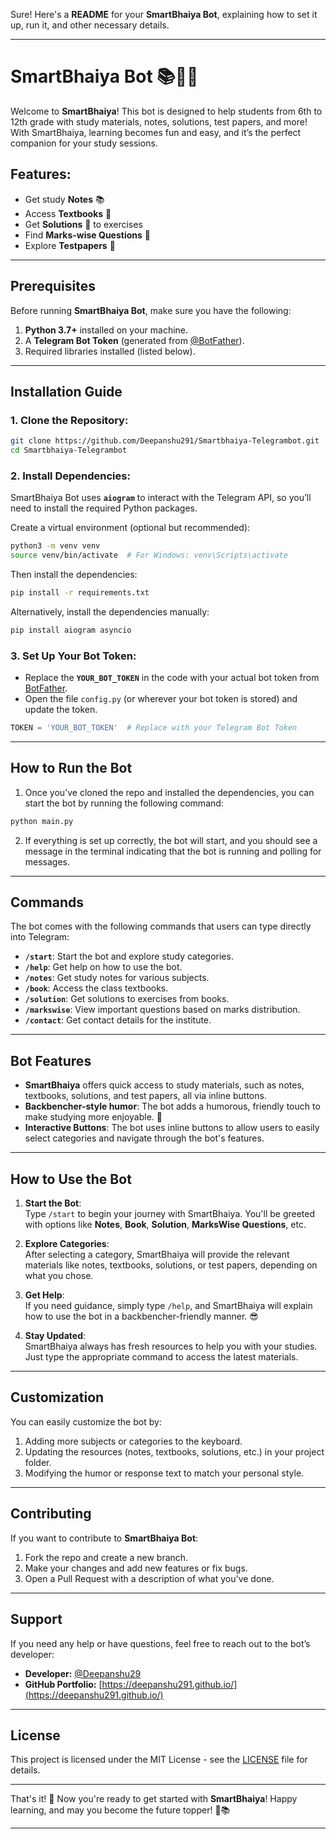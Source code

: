 Sure! Here's a **README** for your **SmartBhaiya Bot**, explaining how to set it up, run it, and other necessary details.

---

# **SmartBhaiya Bot** 📚🤖💡

Welcome to **SmartBhaiya**! This bot is designed to help students from 6th to 12th grade with study materials, notes, solutions, test papers, and more! With SmartBhaiya, learning becomes fun and easy, and it’s the perfect companion for your study sessions.

## **Features:**
- Get study **Notes** 📚
- Access **Textbooks** 📖
- Get **Solutions** 📘 to exercises
- Find **Marks-wise Questions** 🎯
- Explore **Testpapers** 📑

---

## **Prerequisites**

Before running **SmartBhaiya Bot**, make sure you have the following:

1. **Python 3.7+** installed on your machine.
2. A **Telegram Bot Token** (generated from [@BotFather](https://core.telegram.org/bots#botfather)).
3. Required libraries installed (listed below).

---

## **Installation Guide**

### 1. Clone the Repository:

```bash
git clone https://github.com/Deepanshu291/Smartbhaiya-Telegrambot.git
cd Smartbhaiya-Telegrambot
```

### 2. Install Dependencies:

SmartBhaiya Bot uses **`aiogram`** to interact with the Telegram API, so you’ll need to install the required Python packages.

Create a virtual environment (optional but recommended):

```bash
python3 -m venv venv
source venv/bin/activate  # For Windows: venv\Scripts\activate
```

Then install the dependencies:

```bash
pip install -r requirements.txt
```

Alternatively, install the dependencies manually:

```bash
pip install aiogram asyncio
```

### 3. Set Up Your Bot Token:

- Replace the **`YOUR_BOT_TOKEN`** in the code with your actual bot token from [BotFather](https://core.telegram.org/bots#botfather).
- Open the file `config.py` (or wherever your bot token is stored) and update the token.

```python
TOKEN = 'YOUR_BOT_TOKEN'  # Replace with your Telegram Bot Token
```

---

## **How to Run the Bot**

1. Once you’ve cloned the repo and installed the dependencies, you can start the bot by running the following command:

```bash
python main.py
```

2. If everything is set up correctly, the bot will start, and you should see a message in the terminal indicating that the bot is running and polling for messages.

---

## **Commands**

The bot comes with the following commands that users can type directly into Telegram:

- **`/start`**: Start the bot and explore study categories.
- **`/help`**: Get help on how to use the bot.
- **`/notes`**: Get study notes for various subjects.
- **`/book`**: Access the class textbooks.
- **`/solution`**: Get solutions to exercises from books.
- **`/markswise`**: View important questions based on marks distribution.
- **`/contact`**: Get contact details for the institute.

---

## **Bot Features**

- **SmartBhaiya** offers quick access to study materials, such as notes, textbooks, solutions, and test papers, all via inline buttons.
- **Backbencher-style humor**: The bot adds a humorous, friendly touch to make studying more enjoyable. 🤣
- **Interactive Buttons**: The bot uses inline buttons to allow users to easily select categories and navigate through the bot's features.

---

## **How to Use the Bot**

1. **Start the Bot**:  
   Type `/start` to begin your journey with SmartBhaiya. You'll be greeted with options like **Notes**, **Book**, **Solution**, **MarksWise Questions**, etc.

2. **Explore Categories**:  
   After selecting a category, SmartBhaiya will provide the relevant materials like notes, textbooks, solutions, or test papers, depending on what you chose.

3. **Get Help**:  
   If you need guidance, simply type `/help`, and SmartBhaiya will explain how to use the bot in a backbencher-friendly manner. 😎

4. **Stay Updated**:  
   SmartBhaiya always has fresh resources to help you with your studies. Just type the appropriate command to access the latest materials.

---

## **Customization**

You can easily customize the bot by:

1. Adding more subjects or categories to the keyboard.
2. Updating the resources (notes, textbooks, solutions, etc.) in your project folder.
3. Modifying the humor or response text to match your personal style.

---

## **Contributing**

If you want to contribute to **SmartBhaiya Bot**:

1. Fork the repo and create a new branch.
2. Make your changes and add new features or fix bugs.
3. Open a Pull Request with a description of what you've done.

---

## **Support**

If you need any help or have questions, feel free to reach out to the bot’s developer:

- **Developer:** [@Deepanshu29](https://t.me/Deepanshu29)
- **GitHub Portfolio:** [https://deepanshu291.github.io/](https://deepanshu291.github.io/)

---

## **License**

This project is licensed under the MIT License - see the [LICENSE](LICENSE) file for details.

---

That's it! 🎉 Now you're ready to get started with **SmartBhaiya**! Happy learning, and may you become the future topper! 🚀📚

---
